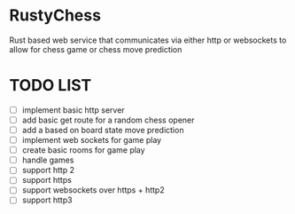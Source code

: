 # RustyChess
Rust based web service that communicates via either http or websockets to allow for chess game or chess move prediction


# TODO LIST

- [ ] implement basic http server
- [ ] add basic get route for a random chess opener
- [ ] add a based on board state move prediction
- [ ] implement web sockets for game play
- [ ] create basic rooms for game play
- [ ] handle games
- [ ] support http 2
- [ ] support https
- [ ] support websockets over https + http2 
- [ ] support http3
